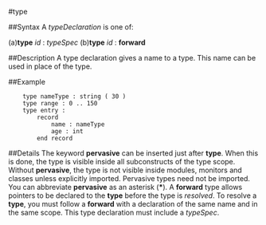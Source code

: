 
#type

##Syntax
A _typeDeclaration_ is one of:

(a)**type** _id_ : _typeSpec_
(b)**type** _id_ : **forward**




##Description
A type declaration gives a name to a type. This name can be used in place of the type.



##Example



        type nameType : string ( 30 )
        type range : 0 .. 150
        type entry :
            record
                name : nameType
                age : int
            end record
##Details
The keyword **pervasive** can be inserted just after **type**. When this is done, the type is visible inside all subconstructs of the type scope. Without **pervasive**, the type is not visible inside modules, monitors and classes unless explicitly imported. Pervasive types need not be imported. You can abbreviate **pervasive** as an asterisk (__*__).
A **forward** type allows pointers to be declared to the **type** before the type is _resolved_. To resolve a **type**, you must follow a **forward** with a declaration of the same name and in the same scope. This type declaration must include a _typeSpec_.


